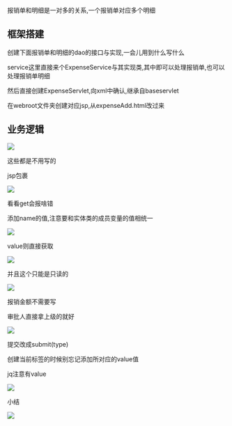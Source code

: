 报销单和明细是一对多的关系,一个报销单对应多个明细

## 框架搭建

创建下面报销单和明细的dao的接口与实现,一会儿用到什么写什么

service这里直接来个ExpenseService与其实现类,其中即可以处理报销单,也可以处理报销单明细

然后直接创建ExpenseServlet,向xml中确认,继承自baseservlet

在webroot文件夹创建对应jsp,从expenseAdd.html改过来

## 业务逻辑

![](https://sumomoriaty.oss-cn-beijing.aliyuncs.com/markdown/20190722214207.png)

这些都是不用写的

jsp包裹

![](https://sumomoriaty.oss-cn-beijing.aliyuncs.com/markdown/20190722214303.png)

看看get会报啥错

添加name的值,注意要和实体类的成员变量的值相统一

![](https://sumomoriaty.oss-cn-beijing.aliyuncs.com/markdown/20190722214430.png)

value则直接获取

![](https://sumomoriaty.oss-cn-beijing.aliyuncs.com/markdown/20190722214501.png)

并且这个只能是只读的

![](https://sumomoriaty.oss-cn-beijing.aliyuncs.com/markdown/20190722214606.png)

报销金额不需要写

审批人直接拿上级的就好

![](https://sumomoriaty.oss-cn-beijing.aliyuncs.com/markdown/20190722214735.png)

提交改成submit(type)

创建当前标签的时候别忘记添加所对应的value值

jq注意有value

![](https://sumomoriaty.oss-cn-beijing.aliyuncs.com/markdown/20190722215113.png)

小结

![](https://sumomoriaty.oss-cn-beijing.aliyuncs.com/markdown/20190722215315.png)